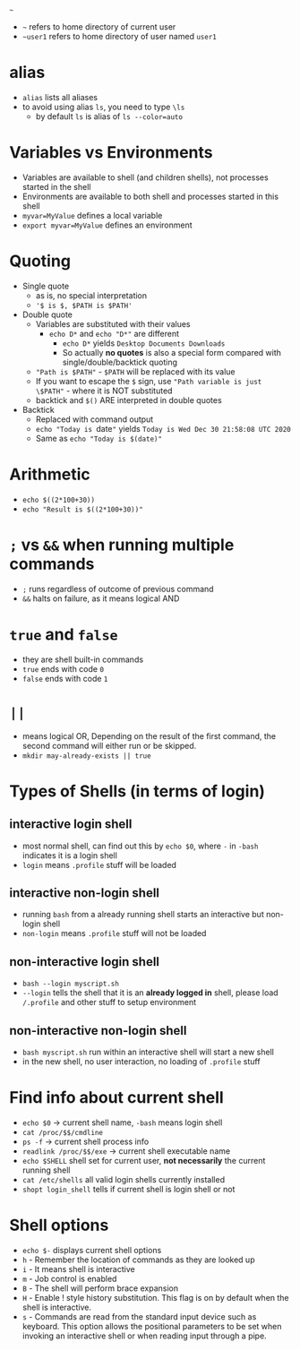 `~`
* `~` refers to home directory of current user
* `~user1` refers to home directory of user named `user1`

# alias
* `alias` lists all aliases
* to avoid using alias `ls`, you need to type `\ls`
  * by default `ls` is alias of `ls --color=auto`

# Variables vs Environments
* Variables are available to shell (and children shells), not processes started in the shell
* Environments are available to both shell and processes started in this shell
* `myvar=MyValue` defines a local variable
* `export myvar=MyValue` defines an environment

# Quoting
* Single quote
  * as is, no special interpretation
  * `'$ is $, $PATH is $PATH'`
* Double quote
  * Variables are substituted with their values
    * `echo D*` and `echo "D*"` are different
      * `echo D*` yields `Desktop Documents Downloads`
      * So actually **no quotes** is also a special form compared with single/double/backtick quoting
  * `"Path is $PATH"` - `$PATH` will be replaced with its value
  * If you want to escape the `$` sign, use `"Path variable is just \$PATH"` - where it is NOT substituted
  * backtick and `$()` ARE interpreted in double quotes
* Backtick
  * Replaced with command output
  * `echo "Today is `date`"` yields `Today is Wed Dec 30 21:58:08 UTC 2020`
  * Same as `echo "Today is $(date)"`

# Arithmetic
- `echo $((2*100+30))`
- `echo "Result is $((2*100+30))"`

# `;` vs `&&` when running multiple commands
* `;` runs regardless of outcome of previous command
* `&&` halts on failure, as it means logical AND

# `true` and `false`
* they are shell built-in commands
* `true` ends with code `0`
* `false` ends with code `1`

# `||`
- means logical OR, Depending on the result of the first command, the second command will either run or be skipped.
- `mkdir may-already-exists || true `

# Types of Shells (in terms of login)
## interactive login shell
- most normal shell, can find out this by `echo $0`, where `-` in `-bash` indicates it is a login shell
- `login` means `.profile` stuff will be loaded
## interactive non-login shell
- running `bash` from a already running shell starts an interactive but non-login shell
- `non-login` means `.profile` stuff will not be loaded
## non-interactive login shell
- `bash --login myscript.sh`
- `--login` tells the shell that it is an **already logged in** shell, please load `/.profile` and other stuff to setup environment
## non-interactive non-login shell
- `bash myscript.sh` run within an interactive shell will start a new shell
- in the new shell, no user interaction, no loading of `.profile` stuff

# Find info about current shell
- `echo $0` -> current shell name, `-bash` means login shell
- `cat /proc/$$/cmdline`
- `ps -f` -> current shell process info
- `readlink /proc/$$/exe` -> current shell executable name
- `echo $SHELL` shell set for current user, **not necessarily** the current running shell
- `cat /etc/shells` all valid login shells currently installed
- `shopt login_shell` tells if current shell is login shell or not

# Shell options
- `echo $-` displays current shell options
- `h` - Remember the location of commands as they are looked up
- `i` - It means shell is interactive
- `m` - Job control is enabled
- `B` - The shell will perform brace expansion
- `H` - Enable ! style history substitution. This flag is on by default when the shell is interactive.
- `s` - Commands are read from the standard input device such as keyboard. This option allows the positional parameters to be set when invoking an interactive shell or when reading input through a pipe.
